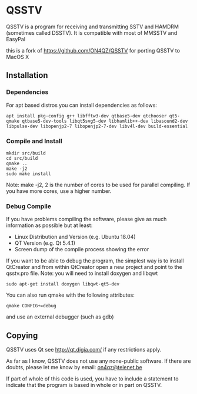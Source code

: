 # QSSTV
QSSTV is a program for receiving and transmitting SSTV and HAMDRM (sometimes called DSSTV). It is compatible with most of MMSSTV and EasyPal

this is a fork of https://github.com/ON4QZ/QSSTV for porting QSSTV to MacOS X

## Installation

### Dependencies 

For apt based distros you can install dependencies as follows:

```
apt install pkg-config g++ libfftw3-dev qtbase5-dev qtchooser qt5-qmake qtbase5-dev-tools libqt5svg5-dev libhamlib++-dev libasound2-dev libpulse-dev libopenjp2-7 libopenjp2-7-dev libv4l-dev build-essential
```

### Compile and Install
	mkdir src/build
	cd src/build
	qmake ..
	make -j2
	sudo make install

Note: make -j2, 2 is the number of cores to be used for parallel compiling. If you have more cores, use a higher number.

### Debug Compile
If you have problems compiling the software, please give as much information as possible but at least:
* Linux Distribution and Version (e.g. Ubuntu 18.04)
* QT Version (e.g. Qt 5.4.1)
* Screen dump of the compile process showing the error

If you want to be able to debug the program, the simplest way is to install QtCreator and from within QtCreator open a new project and point to the qsstv.pro file. Note: you will need to install doxygen and libqwt

`sudo apt-get install doxygen libqwt-qt5-dev`

You can also run qmake with the following attributes:

`qmake CONFIG+=debug`

and use an external debugger (such as gdb)

## Copying
QSSTV uses Qt see http://qt.digia.com/ if any restrictions apply.

As far as I know, QSSTV does not use any none-public software.
If there are doubts, please let me know by email: on4qz@telenet.be

If part of whole of this code is used, you have to include a statement to indicate that the program is based in whole or in part on QSSTV.

